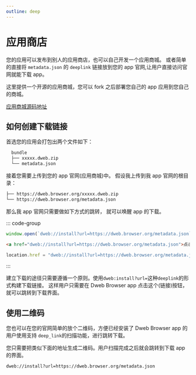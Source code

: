 ```yaml
---
outline: deep
---
```


# 应用商店

您的应用可以发布到别人的应用商店，也可以自己开发一个应用商城。
或者简单的直接将 `metadata.json` 的 `deeplink` 链接放到您的 app 官网,让用户直接访问官网就能下载 app。

这里提供一个开源的应用商城，您可以 fork 之后部署您自己的 app 应用到您自己的商城。

[应用商城源码地址](https://github.com/BioforestChain/app-center)

## 如何创建下载链接

首选您的应用会打包出两个文件如下：

```bash
  bundle
  ├── xxxxx.dweb.zip
  └── metadata.json
```

接着您需要上传到您的 app 官网(应用商城)中。
假设我上传到我 app 官网的根目录：

```bash
├── https://dweb.browser.org/xxxxx.dweb.zip
└── https://dweb.browser.org/metadata.json
```

那么我 app 官网只需要做如下方式的跳转， 就可以唤醒 app 的下载。

::: code-group

```javascript [open]
window.open(`dweb://install?url=https://dweb.browser.org/metadata.json`);
```

```html [a tag]
<a href="dweb://install?url=https://dweb.browser.org/metadata.json">点击下载</a>
```

```javascript [href]
location.href = "dweb://install?url=https://dweb.browser.org/metadata.json";
```

:::

建立下载的途径只需要遵循一个原则。使用`dweb:install?url=`这种`deeplink`的形式构建下载链接。
这样用户只需要在 Dweb Browser app 点击这个(链接)按钮，就可以跳转到下载界面。

## 使用二维码

您也可以在您的官网简单的放个二维码，方便已经安装了 Dweb Browser app 的用户使用支持 `deep_link`的扫描功能，进行跳转下载。

您只需要把类似下面的地址生成二维码。用户扫描完成之后就会跳转到下载 app 的界面。

```bash
dweb://install?url=https://dweb.browser.org/metadata.json
```

